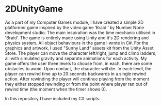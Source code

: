 # 2DUnityGame
As a part of my Computer Games module, I have created a simple 2D platformer game inspired by the video game ‘Braid
’ by Number None development studio. The main inspiration was the time mechanic utilised in 'Braid'.
The game is entirely made using Unity and it's 2D rendering and physics system. All object behaviours in the game I
wrote in C#. For the graphics and artwork, I used "Sunny Land" assets kit from the Unity Asset Store. The player can move the character left/right,
jump and climb ladders, all with simulated gravity and separate animations for each activity. My game offers the user three levels to choose from,
in each, there are some obstacles to avoid. Upon contact, the character will die. In each level, the player can rewind time up to 20 seconds backwards
in a single rewind action. After rewinding the player will continue playing from the moment they either stopped rewinding or from the point where player
ran out of rewind time (the moment when the timer shows 0).

In this repository I have included my C# scripts.
